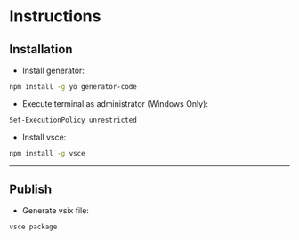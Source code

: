 # Instructions

## Installation

* Install generator:

```sh
npm install -g yo generator-code
```

* Execute terminal as administrator (Windows Only):

```sh
Set-ExecutionPolicy unrestricted
```

* Install vsce:

```sh
npm install -g vsce
```

---

## Publish

* Generate vsix file:

```sh
vsce package
```
